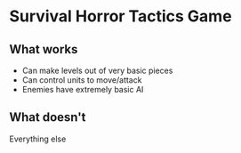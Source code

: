 # Survival Horror Tactics Game

## What works

* Can make levels out of very basic pieces
* Can control units to move/attack
* Enemies have extremely basic AI

## What doesn't

Everything else
